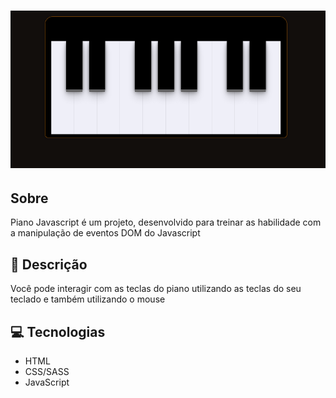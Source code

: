 <h1 align="center">
    <img src="/teclado.gif">
</h1>

## Sobre

Piano Javascript é um projeto, desenvolvido para treinar as habilidade com a manipulação de eventos DOM do Javascript

## 📝 Descrição 

Você pode interagir com as teclas do piano utilizando as teclas do seu teclado e também utilizando o mouse 

## 💻 Tecnologias

- HTML
- CSS/SASS
- JavaScript